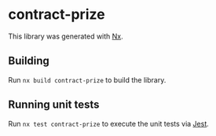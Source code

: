 # contract-prize

This library was generated with [Nx](https://nx.dev).

## Building

Run `nx build contract-prize` to build the library.

## Running unit tests

Run `nx test contract-prize` to execute the unit tests via [Jest](https://jestjs.io).
